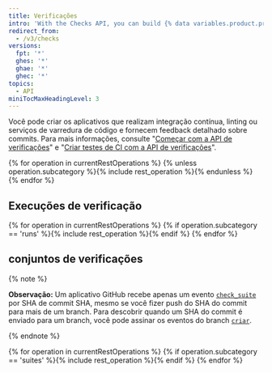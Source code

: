 ```yaml
---
title: Verificações
intro: 'With the Checks API, you can build {% data variables.product.prodname_github_apps %} that run powerful checks against the code changes in a repository.'
redirect_from:
  - /v3/checks
versions:
  fpt: '*'
  ghes: '*'
  ghae: '*'
  ghec: '*'
topics:
  - API
miniTocMaxHeadingLevel: 3
---
```


Você pode criar os aplicativos que realizam integração contínua, linting ou serviços de varredura de código e fornecem feedback detalhado sobre commits. Para mais informações, consulte "[Começar com a API de verificações](/rest/guides/getting-started-with-the-checks-api)" e "[Criar testes de CI com a API de verificações](/apps/quickstart-guides/creating-ci-tests-with-the-checks-api/)".

{% for operation in currentRestOperations %}
  {% unless operation.subcategory %}{% include rest_operation %}{% endunless %}
{% endfor %}

## Execuções de verificação

{% for operation in currentRestOperations %}
  {% if operation.subcategory == 'runs' %}{% include rest_operation %}{% endif %}
{% endfor %}

## conjuntos de verificações

{% note %}

  **Observação:** Um aplicativo GitHub recebe apenas um evento [`check_suite`](/webhooks/event-payloads/#check_suite) por SHA de commit SHA, mesmo se você fizer push do SHA do commit para mais de um branch. Para descobrir quando um SHA do commit é enviado para um branch, você pode assinar os eventos do branch [`criar`](/webhooks/event-payloads/#create).

{% endnote %}

{% for operation in currentRestOperations %}
  {% if operation.subcategory == 'suites' %}{% include rest_operation %}{% endif %}
{% endfor %}
